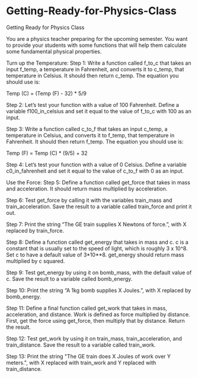 # Getting-Ready-for-Physics-Class

Getting Ready for Physics Class

You are a physics teacher preparing for the upcoming semester. 
You want to provide your students with some functions that will help them calculate some fundamental physical properties.


Turn up the Temperature:
Step 1:
Write a function called f_to_c that takes an input f_temp, a temperature in Fahrenheit, and converts it to c_temp, that temperature in Celsius.
It should then return c_temp.
The equation you should use is:

Temp (C) = (Temp (F) - 32) * 5/9

Step 2:
Let’s test your function with a value of 100 Fahrenheit.
Define a variable f100_in_celsius and set it equal to the value of f_to_c with 100 as an input.

Step 3:
Write a function called c_to_f that takes an input c_temp, a temperature in Celsius, and converts it to f_temp, that temperature in Fahrenheit.
It should then return f_temp.
The equation you should use is:

Temp (F) = Temp (C) * (9/5) + 32

Step 4:
Let’s test your function with a value of 0 Celsius.
Define a variable c0_in_fahrenheit and set it equal to the value of c_to_f with 0 as an input.

Use the Force:
Step 5:
Define a function called get_force that takes in mass and acceleration. It should return mass multiplied by acceleration.

Step 6:
Test get_force by calling it with the variables train_mass and train_acceleration.
Save the result to a variable called train_force and print it out.

Step 7:
Print the string “The GE train supplies X Newtons of force.”, with X replaced by train_force.

Step 8:
Define a function called get_energy that takes in mass and c.
c is a constant that is usually set to the speed of light, which is roughly 3 x 10^8. Set c to have a default value of 3*10**8.
get_energy should return mass multiplied by c squared.

Step 9:
Test get_energy by using it on bomb_mass, with the default value of c. Save the result to a variable called bomb_energy.

Step 10:
Print the string “A 1kg bomb supplies X Joules.”, with X replaced by bomb_energy.

Step 11:
Define a final function called get_work that takes in mass, acceleration, and distance.
Work is defined as force multiplied by distance. First, get the force using get_force, then multiply that by distance. Return the result.

Step 12:
Test get_work by using it on train_mass, train_acceleration, and train_distance. Save the result to a variable called train_work.

Step 13:
Print the string "The GE train does X Joules of work over Y meters.", with X replaced with train_work and Y replaced with train_distance.
